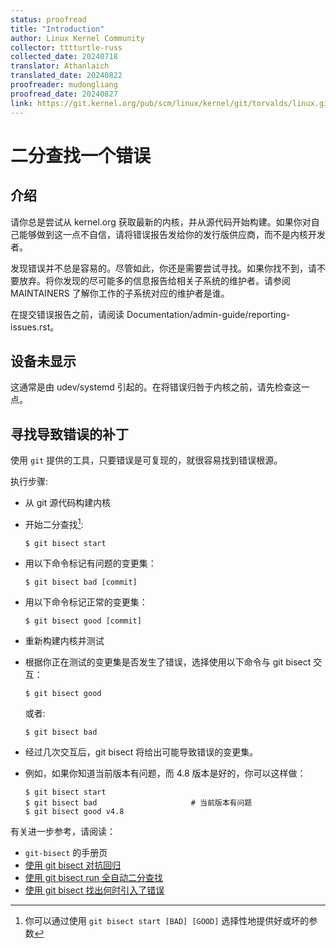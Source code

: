 ```yaml
---
status: proofread
title: "Introduction"
author: Linux Kernel Community
collector: tttturtle-russ
collected_date: 20240718
translator: Athanlaich
translated_date: 20240822
proofreader: mudongliang
proofread_date: 20240827
link: https://git.kernel.org/pub/scm/linux/kernel/git/torvalds/linux.git/tree/Documentation/admin-guide/bug-bisect.rst
---
```


# 二分查找一个错误

## 介绍

请你总是尝试从 kernel.org 获取最新的内核，并从源代码开始构建。如果你对自己能够做到这一点不自信，请将错误报告发给你的发行版供应商，而不是内核开发者。

发现错误并不总是容易的。尽管如此，你还是需要尝试寻找。如果你找不到，请不要放弃。将你发现的尽可能多的信息报告给相关子系统的维护者。请参阅 MAINTAINERS 了解你工作的子系统对应的维护者是谁。

在提交错误报告之前，请阅读 
Documentation/admin-guide/reporting-issues.rst。

## 设备未显示

这通常是由 udev/systemd 引起的。在将错误归咎于内核之前，请先检查这一点。

## 寻找导致错误的补丁

使用 `git` 提供的工具，只要错误是可复现的，就很容易找到错误根源。

执行步骤:

-   从 git 源代码构建内核

-   开始二分查找[^1]:

        $ git bisect start

-   用以下命令标记有问题的变更集：

        $ git bisect bad [commit]

-   用以下命令标记正常的变更集：

        $ git bisect good [commit]

-   重新构建内核并测试

-   根据你正在测试的变更集是否发生了错误，选择使用以下命令与 git bisect 交互：

        $ git bisect good

    或者:

        $ git bisect bad

-   经过几次交互后，git bisect 将给出可能导致错误的变更集。

-   例如，如果你知道当前版本有问题，而 4.8 版本是好的，你可以这样做：

        $ git bisect start
        $ git bisect bad                     # 当前版本有问题
        $ git bisect good v4.8

有关进一步参考，请阅读：

-   `git-bisect` 的手册页
-   [使用 git bisect 对抗回归](https://www.kernel.org/pub/software/scm/git/docs/git-bisect-lk2009.html)
-   [使用 git bisect run 全自动二分查找](https://lwn.net/Articles/317154)
-   [使用 git bisect 找出何时引入了错误](http://webchick.net/node/99)

[^1]: 你可以通过使用 `git bisect start [BAD] [GOOD]` 选择性地提供好或坏的参数
